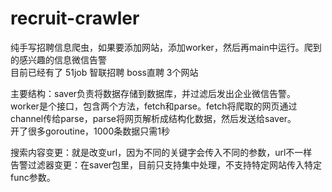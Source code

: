# recruit-crawler
纯手写招聘信息爬虫，如果要添加网站，添加worker，然后再main中运行。爬到的感兴趣的信息微信告警  
目前已经有了 51job 智联招聘 boss直聘 3个网站  

主要结构：saver负责将数据存储到数据库，并过滤后发出企业微信告警。  
worker是个接口，包含两个方法，fetch和parse。fetch将爬取的网页通过channel传给parse，parse将网页解析成结构化数据，然后发送给saver。  
开了很多goroutine，1000条数据只需1秒  

搜索内容变更：就是改变url，因为不同的关键字会传入不同的参数，url不一样  
告警过滤器变更：在saver包里，目前只支持集中处理，不支持特定网站传入特定func参数。

